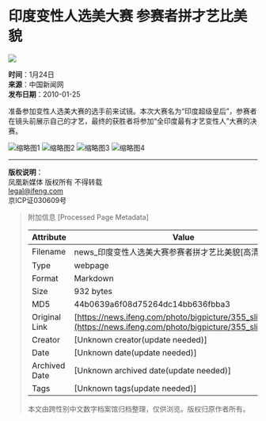 # 印度变性人选美大赛 参赛者拼才艺比美貌

![](http://img.ifeng.com/res/slide/201001/20100125190141560.jpg)

**时间**：1月24日  
**来源**：中国新闻网  
**发布日期**：2010-01-25

准备参加变性人选美大赛的选手前来试镜。本次大赛名为“印度超级皇后”，参赛者在镜头前展示自己的才艺，最终的获胜者将参加“全印度最有才艺变性人”大赛的决赛。

![缩略图1](http://img.ifeng.com/res/slide/201001/thumb_170x114_20100125190141560.jpg)
![缩略图2](http://img.ifeng.com/res/slide/201001/thumb_170x114_20100125190144091.jpg)
![缩略图3](http://img.ifeng.com/res/slide/201001/thumb_170x114_20100125190147029.jpg)
![缩略图4](http://img.ifeng.com/res/slide/201001/thumb_170x114_20100125190151357.jpg)

---

**版权说明**：  
凤凰新媒体 版权所有 不得转载  
[legal@ifeng.com](mailto:legal@ifeng.com)  
京ICP证030609号

> 附加信息 [Processed Page Metadata]
>
> | Attribute       | Value                                  |
> |-----------------|----------------------------------------|
> | Filename        | news_印度变性人选美大赛参赛者拼才艺比美貌[高清大图].md                             |
> | Type            | webpage                                 |
> | Format          | Markdown                               |
> | Size            | 932 bytes                           |
> | MD5             | 44b0639a6f08d75264dc14bb636fbba3                                  |
> | Original Link   | [https://news.ifeng.com/photo/bigpicture/355_slide.shtml](https://news.ifeng.com/photo/bigpicture/355_slide.shtml)                         |
> | Creator         | [Unknown creator(update needed)]                              |
> | Date            | [Unknown date(update needed)]                                 |
> | Archived Date   | [Unknown archived date(update needed)]                             |
> | Tags            | [Unknown tags(update needed)]                                 |
>
> 本文由跨性别中文数字档案馆归档整理，仅供浏览。版权归原作者所有。
>